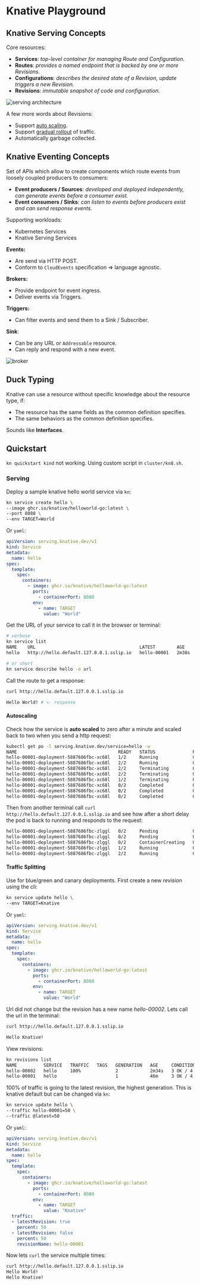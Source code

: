# Knative Playground

## Knative Serving Concepts

Core resources:

- **Services**: *top-level container for managing Route and Configuration.*
- **Routes**: *provides a named endpoint that is backed by one or more Revisions.*
- **Configurations**: *describes the desired state of a Revision, update triggers a new Revision.*
- **Revisions**: *immutable snapshot of code and configuration.*

![serving architecture](docs/serving_arch.png)

A few more words about Revisions:

- Support [auto scaling](https://knative.dev/docs/serving/autoscaling/).
- Support [gradual rollout](https://knative.dev/docs/serving/rolling-out-latest-revision/) of traffic.
- Automatically garbage collected.

## Knative Eventing Concepts

Set of APIs which allow to create components which route events from loosely coupled producers to consumers:

- **Event producers / Sources**: *developed and deployed independently, can generate events before a consumer exist.*
- **Event consumers / Sinks**: *can listen to events before producers exist and can send response events.*

Supporting workloads:

- Kubernetes Services
- Knative Serving Services

**Events:**

- Are send via HTTP POST.
- Conform to `CloudEvents` specification => language agnostic.

**Brokers:**

- Provide endpoint for event ingress.
- Deliver events via Triggers.

**Triggers:**

- Can filter events and send them to a Sink / Subscriber.

**Sink**:

- Can be any URL or `Addressable` resource.
- Can reply and respond with a new event.

![broker](docs/brokers.png)

## Duck Typing

Knative can use a resource without specific knowledge about the resource type, if:

- The resource has the same fields as the common definition specifies.
- The same behaviors as the common definition specifies.

Sounds like **Interfaces**.

## Quickstart

`kn quickstart kind` not working. Using custom script in `cluster/kn8.sh`.

### Serving

Deploy a sample knative hello world service via `kn`:

```sh
kn service create hello \
--image ghcr.io/knative/helloworld-go:latest \
--port 8080 \
--env TARGET=World
```

Or `yaml`:

```yaml
apiVersion: serving.knative.dev/v1
kind: Service
metadata:
  name: hello
spec:
  template:
    spec:
      containers:
        - image: ghcr.io/knative/helloworld-go:latest
          ports:
            - containerPort: 8080
          env:
            - name: TARGET
              value: "World"
```

Get the URL of your service to call it in the browser or terminal:

```sh
# verbose
kn service list
NAME    URL                                       LATEST        AGE     CONDITIONS   READY   REASON
hello   http://hello.default.127.0.0.1.sslip.io   hello-00001   2m30s   3 OK / 3     True

# or short
kn service describe hello -o url
```

Call the route to get a response:

```sh
curl http://hello.default.127.0.0.1.sslip.io

Hello World! # <- response
```

#### Autoscaling

Check how the service is **auto scaled** to zero after a minute and scaled back to two when you send a http request:

```sh
kubectl get po -l serving.knative.dev/service=hello -w
NAME                                      READY   STATUS              RESTARTS   AGE
hello-00001-deployment-5887686fbc-xc68l   1/2     Running             0          1s
hello-00001-deployment-5887686fbc-xc68l   2/2     Running             0          1s
hello-00001-deployment-5887686fbc-xc68l   2/2     Terminating         0          61s
hello-00001-deployment-5887686fbc-xc68l   2/2     Terminating         0          61s
hello-00001-deployment-5887686fbc-xc68l   1/2     Terminating         0          91s
hello-00001-deployment-5887686fbc-xc68l   0/2     Completed           0          91s
hello-00001-deployment-5887686fbc-xc68l   0/2     Completed           0          91s
hello-00001-deployment-5887686fbc-xc68l   0/2     Completed           0          91s
```

Then from another terminal call `curl http://hello.default.127.0.0.1.sslip.io` and see how after a short delay the pod is back to running and responds to the request:

```sh
hello-00001-deployment-5887686fbc-zlggl   0/2     Pending             0          0s
hello-00001-deployment-5887686fbc-zlggl   0/2     Pending             0          0s
hello-00001-deployment-5887686fbc-zlggl   0/2     ContainerCreating   0          0s
hello-00001-deployment-5887686fbc-zlggl   1/2     Running             0          1s
hello-00001-deployment-5887686fbc-zlggl   2/2     Running             0          1s
```

#### Traffic Splitting

Use for blue/green and canary deployments. First create a new *revision* using the cli:

```sh
kn service update hello \
--env TARGET=Knative
```

Or `yaml`:

```yaml
apiVersion: serving.knative.dev/v1
kind: Service
metadata:
  name: hello
spec:
  template:
    spec:
      containers:
        - image: ghcr.io/knative/helloworld-go:latest
          ports:
            - containerPort: 8080
          env:
            - name: TARGET
              value: "World"
```

Url did not change but the revision has a new name *hello-00002*. Lets call the url in the terminal:

```sh
curl http://hello.default.127.0.0.1.sslip.io

Hello Knative!
```

View revisions:

```sh
kn revisions list
NAME          SERVICE   TRAFFIC   TAGS   GENERATION   AGE     CONDITIONS   READY   REASON
hello-00002   hello     100%             2            2m34s   3 OK / 4     True
hello-00001   hello                      1            46m     3 OK / 4     True
```

100% of traffic is going to the latest revision, the highest generation. This is knative default but can be changed via `kn`:

```sh
kn service update hello \
--traffic hello-00001=50 \
--traffic @latest=50
```

Or `yaml`:

```yaml
apiVersion: serving.knative.dev/v1
kind: Service
metadata:
  name: hello
spec:
  template:
    spec:
      containers:
        - image: ghcr.io/knative/helloworld-go:latest
          ports:
            - containerPort: 8080
          env:
            - name: TARGET
              value: "Knative"
  traffic:
  - latestRevision: true
    percent: 50
  - latestRevision: false
    percent: 50
    revisionName: hello-00001
```

Now lets `curl` the service multiple times:

```sh
curl http://hello.default.127.0.0.1.sslip.io
Hello World!
Hello Knative!
```
